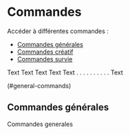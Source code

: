 # Commandes

Accéder à différentes commandes :

* [Commandes générales](#general-commands)
* [Commandes créatif](https://mjccraft.github.io/cmd/creatif)
* [Commandes survie](https://mjccraft.github.io/cmd/survie)

Text
Text
Text
Text
Text
.
.
.
.
.
.
.
.
.
.
Text

(#general-commands)
## Commandes générales

Commandes generales

